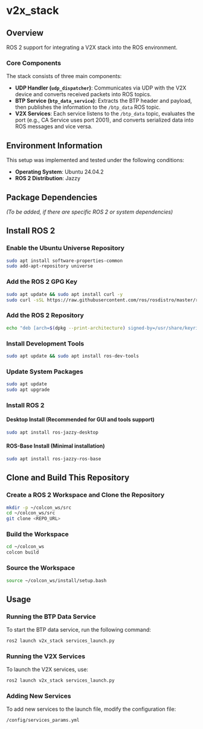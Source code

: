 # v2x_stack

## Overview

ROS 2 support for integrating a V2X stack into the ROS environment. 

### Core Components

The stack consists of three main components:

- **UDP Handler (`udp_dispatcher`)**: Communicates via UDP with the V2X device and converts received packets into ROS topics.
- **BTP Service (`btp_data_service`)**: Extracts the BTP header and payload, then publishes the information to the `/btp_data` ROS topic.
- **V2X Services**: Each service listens to the `/btp_data` topic, evaluates the port (e.g., CA Service uses port 2001), and converts serialized data into ROS messages and vice versa.

## Environment Information

This setup was implemented and tested under the following conditions:

- **Operating System**: Ubuntu 24.04.2
- **ROS 2 Distribution**: Jazzy

## Package Dependencies

_(To be added, if there are specific ROS 2 or system dependencies)_

## Install ROS 2

### Enable the Ubuntu Universe Repository
```bash
sudo apt install software-properties-common
sudo add-apt-repository universe
```

### Add the ROS 2 GPG Key
```bash
sudo apt update && sudo apt install curl -y
sudo curl -sSL https://raw.githubusercontent.com/ros/rosdistro/master/ros.key -o /usr/share/keyrings/ros-archive-keyring.gpg
```

### Add the ROS 2 Repository
```bash
echo "deb [arch=$(dpkg --print-architecture) signed-by=/usr/share/keyrings/ros-archive-keyring.gpg] http://packages.ros.org/ros2/ubuntu $(. /etc/os-release && echo $UBUNTU_CODENAME) main" | sudo tee /etc/apt/sources.list.d/ros2.list > /dev/null
```

### Install Development Tools
```bash
sudo apt update && sudo apt install ros-dev-tools
```

### Update System Packages
```bash
sudo apt update
sudo apt upgrade
```

### Install ROS 2

#### Desktop Install (Recommended for GUI and tools support)
```bash
sudo apt install ros-jazzy-desktop
```

#### ROS-Base Install (Minimal installation)
```bash
sudo apt install ros-jazzy-ros-base
```

## Clone and Build This Repository

### Create a ROS 2 Workspace and Clone the Repository
```bash
mkdir -p ~/colcon_ws/src
cd ~/colcon_ws/src
git clone <REPO_URL>
```

### Build the Workspace
```bash
cd ~/colcon_ws
colcon build
```

### Source the Workspace
```bash
source ~/colcon_ws/install/setup.bash
```

## Usage

### Running the BTP Data Service
To start the BTP data service, run the following command:
```bash
ros2 launch v2x_stack services_launch.py
```

### Running the V2X Services
To launch the V2X services, use:
```bash
ros2 launch v2x_stack services_launch.py
```

### Adding New Services
To add new services to the launch file, modify the configuration file:
```bash
/config/services_params.yml
```

